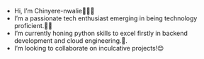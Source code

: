 -  Hi, I’m Chinyere-nwalie🙋🏽‍♀️
-  I’m a passionate tech enthusiast emerging in being technology proficient.🌱🧩
-  I’m currently honing python skills to excel firstly in backend development and cloud engineering.🎯.
-  I’m looking to collaborate on inculcative projects!😊
<!---
Chinyere-nwalie is a ✨ special ✨ repository because its `README.md` (this file) appears on your GitHub profile.
You can click the Preview link to take a look at your changes.
--->
